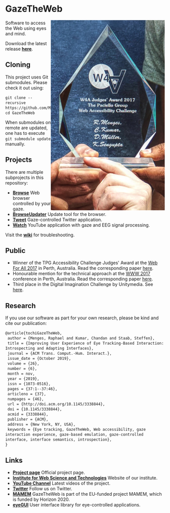 # GazeTheWeb

<img align="right" src="Browse/media/Award.jpg"/>

Software to access the Web using eyes and mind.

Download the latest release [**here**](https://github.com/MAMEM/GazeTheWeb/releases/latest).

## Cloning
This project uses Git submodules. Please check it out using:
```
git clone --recursive https://github.com/MAMEM/GazeTheWeb
cd GazeTheWeb
```
When submodules on remote are updated, one has to execute ```git submodule update``` manually.

## Projects
There are multiple subprojects in this repository:
* [**Browse**](Browse) Web browser controlled by your gaze.
* [**BrowseUpdater**](BrowseUpdater) Update tool for the browser.
* [**Tweet**](Tweet) Gaze-controlled Twitter application.
* [**Watch**](Watch) YouTube application with gaze and EEG signal processing.

Visit the [**wiki**](https://github.com/MAMEM/GazeTheWeb/wiki) for troubleshooting.

## Public
* Winner of the TPG Accessibility Challenge Judges' Award at the [Web For All 2017](http://www.w4a.info/2016/2017) in Perth, Australia. Read the corresponding paper [here](Browse/media/W4A17-p19-WeST.pdf).
* Honourable mention for the technical approach at the [WWW 2017](http://www2017.com.au) conference in Perth, Australia. Read the corresponding paper [here](Browse/media/WWW17-p219-WeST.pdf).
* Third place in the Digital Imagination Challenge by Unitymedia. See [here](https://twitter.com/Unitymedia_News/status/964441841943891968).

## Research
If you use our software as part for your own research, please be kind and cite our publication:
```
@article{tochiGazeTheWeb,
 author = {Menges, Raphael and Kumar, Chandan and Staab, Steffen},
 title = {Improving User Experience of Eye Tracking-Based Interaction: Introspecting and Adapting Interfaces},
 journal = {ACM Trans. Comput.-Hum. Interact.},
 issue_date = {October 2019},
 volume = {26},
 number = {6},
 month = nov,
 year = {2019},
 issn = {1073-0516},
 pages = {37:1--37:46},
 articleno = {37},
 numpages = {46},
 url = {http://doi.acm.org/10.1145/3338844},
 doi = {10.1145/3338844},
 acmid = {3338844},
 publisher = {ACM},
 address = {New York, NY, USA},
 keywords = {Eye tracking, GazeTheWeb, Web accessibility, gaze interaction experience, gaze-based emulation, gaze-controlled interface, interface semantics, introspection},
} 
```

## Links
* [**Project page**](http://west.uni-koblenz.de/en/research/gazetheweb) Official project page.
* [**Institute for Web Science and Technologies**](http://west.uni-koblenz.de) Website of our institute.
* [**YouTube Channel**](https://www.youtube.com/channel/UCiM5FSmeFyeU1s4tj_e794Q) Latest videos of the project.
* [**Twitter**](https://twitter.com/GazeTheWeb) Follow us on Twitter.
* [**MAMEM**](http://www.mamem.eu) GazeTheWeb is part of the EU-funded project MAMEM, which is funded by Horizon 2020.
* [**eyeGUI**](https://github.com/raphaelmenges/eyegui) User interface library for eye-controlled applications.

